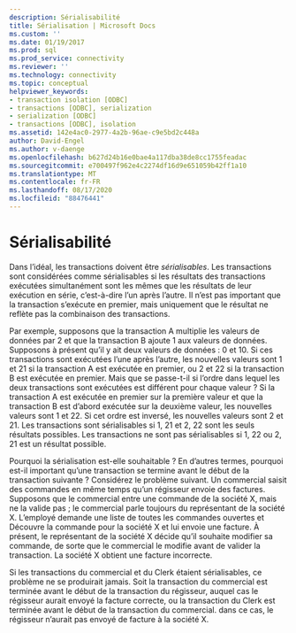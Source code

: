 ```yaml
---
description: Sérialisabilité
title: Sérialisation | Microsoft Docs
ms.custom: ''
ms.date: 01/19/2017
ms.prod: sql
ms.prod_service: connectivity
ms.reviewer: ''
ms.technology: connectivity
ms.topic: conceptual
helpviewer_keywords:
- transaction isolation [ODBC]
- transactions [ODBC], serialization
- serialization [ODBC]
- transactions [ODBC], isolation
ms.assetid: 142e4ac0-2977-4a2b-96ae-c9e5bd2c448a
author: David-Engel
ms.author: v-daenge
ms.openlocfilehash: b627d24b16e0bae4a117dba38de8cc1755feadac
ms.sourcegitcommit: e700497f962e4c2274df16d9e651059b42ff1a10
ms.translationtype: MT
ms.contentlocale: fr-FR
ms.lasthandoff: 08/17/2020
ms.locfileid: "88476441"
---
```

# <a name="serializability"></a>Sérialisabilité
Dans l’idéal, les transactions doivent être *sérialisables*. Les transactions sont considérées comme sérialisables si les résultats des transactions exécutées simultanément sont les mêmes que les résultats de leur exécution en série, c’est-à-dire l’un après l’autre. Il n’est pas important que la transaction s’exécute en premier, mais uniquement que le résultat ne reflète pas la combinaison des transactions.  
  
 Par exemple, supposons que la transaction A multiplie les valeurs de données par 2 et que la transaction B ajoute 1 aux valeurs de données. Supposons à présent qu’il y ait deux valeurs de données : 0 et 10. Si ces transactions sont exécutées l’une après l’autre, les nouvelles valeurs sont 1 et 21 si la transaction A est exécutée en premier, ou 2 et 22 si la transaction B est exécutée en premier. Mais que se passe-t-il si l’ordre dans lequel les deux transactions sont exécutées est différent pour chaque valeur ? Si la transaction A est exécutée en premier sur la première valeur et que la transaction B est d’abord exécutée sur la deuxième valeur, les nouvelles valeurs sont 1 et 22. Si cet ordre est inversé, les nouvelles valeurs sont 2 et 21. Les transactions sont sérialisables si 1, 21 et 2, 22 sont les seuls résultats possibles. Les transactions ne sont pas sérialisables si 1, 22 ou 2, 21 est un résultat possible.  
  
 Pourquoi la sérialisation est-elle souhaitable ? En d’autres termes, pourquoi est-il important qu’une transaction se termine avant le début de la transaction suivante ? Considérez le problème suivant. Un commercial saisit des commandes en même temps qu’un régisseur envoie des factures. Supposons que le commercial entre une commande de la société X, mais ne la valide pas ; le commercial parle toujours du représentant de la société X. L’employé demande une liste de toutes les commandes ouvertes et Découvre la commande pour la société X et lui envoie une facture. À présent, le représentant de la société X décide qu’il souhaite modifier sa commande, de sorte que le commercial le modifie avant de valider la transaction. La société X obtient une facture incorrecte.  
  
 Si les transactions du commercial et du Clerk étaient sérialisables, ce problème ne se produirait jamais. Soit la transaction du commercial est terminée avant le début de la transaction du régisseur, auquel cas le régisseur aurait envoyé la facture correcte, ou la transaction du Clerk est terminée avant le début de la transaction du commercial. dans ce cas, le régisseur n’aurait pas envoyé de facture à la société X.
